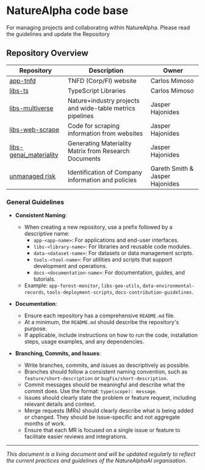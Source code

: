 # NatureAlpha code base

For managing projects and collaborating within NatureAlpha. Please read the guidelines and update the Repository 

## Repository Overview

| Repository | Description | Owner |
|------------|-------------|-------------|
| [app-tnfd](https://github.com/NatureAlphaAI/app-tnfd) | TNFD (Corp/FI) website | Carlos Mimoso
| [libs-ts](https://github.com/NatureAlphaAI/libs-ts) | TypeScript Libraries | Carlos Mimoso
| [libs-multiverse](https://github.com/NatureAlphaAI/libs-multiverse) | Nature+industry projects and wide-table metrics pipelines | Jasper Hajonides
| [libs-web-scrape](https://github.com/NatureAlphaAI/libs-web-scrape) | Code for scraping information from websites | Jasper Hajonides
| [libs-genai_materiality](https://github.com/NatureAlphaAI/libs-genai_materiality) | Generating Materiality Matrix from Research Documents | Jasper Hajonides
| [unmanaged risk](https://github.com/naturealphaai/unmanaged-risk) | Identification of Company information and policies | Gareth Smith & Jasper Hajonides




### General Guidelines

- **Consistent Naming**:
  - When creating a new repository, use a prefix followed by a descriptive name:
    - `app-<app-name>`: For applications and end-user interfaces.
    - `libs-<library-name>`: For libraries and reusable code modules.
    - `data-<dataset-name>`: For datasets or data management scripts.
    - `tools-<tool-name>`: For utilities and scripts that support development and operations.
    - `docs-<documentation-name>`: For documentation, guides, and tutorials.
  - Example: `app-forest-monitor`, `libs-geo-utils`, `data-environmental-records`, `tools-deployment-scripts`, `docs-contribution-guidelines`.

- **Documentation**:
  - Ensure each repository has a comprehensive `README.md` file.
  - At a minimum, the `README.md` should describe the repository's purpose.
  - If applicable, include instructions on how to run the code, installation steps, usage examples, and any dependencies.

- **Branching, Commits, and Issues**:
  - Write branches, commits, and issues as descriptively as possible.
  - Branches should follow a consistent naming convention, such as `feature/short-description` or `bugfix/short-description`.
  - Commit messages should be meaningful and describe what the commit does. Use the format: `type(scope): message`.
  - Issues should clearly state the problem or feature request, including relevant details and context.
  - Merge requests (MRs) should clearly describe what is being added or changed. They should be issue-specific and not aggregate months of work.
  - Ensure that each MR is focused on a single issue or feature to facilitate easier reviews and integrations.


---

*This document is a living document and will be updated regularly to reflect the current practices and guidelines of the NatureAlphaAI organisation.*
